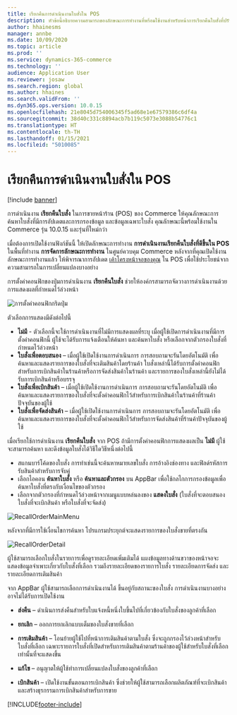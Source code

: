 ```yaml
---
title: เรียกคืนการดำเนินงานใบสั่งใน POS
description: หัวข้อนี้อธิบายความสามารถของลักษณะการทำงานที่พร้อมใช้งานสำหรับหน้าการเรียกคืนใบสั่งที่ปรับปรุงใน POS
author: hhainesms
manager: annbe
ms.date: 10/09/2020
ms.topic: article
ms.prod: ''
ms.service: dynamics-365-commerce
ms.technology: ''
audience: Application User
ms.reviewer: josaw
ms.search.region: global
ms.author: hhaines
ms.search.validFrom: ''
ms.dyn365.ops.version: 10.0.15
ms.openlocfilehash: 21e8045d754006345f5ad68e1e67579386c6df4a
ms.sourcegitcommit: 38d40c331c8894acb7b119c5073e3088b54776c1
ms.translationtype: HT
ms.contentlocale: th-TH
ms.lasthandoff: 01/15/2021
ms.locfileid: "5010085"
---
```

# <a name="recall-order-operation-in-pos"></a>เรียกคืนการดำเนินงานใบสั่งใน POS

[!include [banner](includes/banner.md)]

การดำเนินงาน **เรียกคืนใบสั่ง** ในการขายหน้าร้าน (POS) ของ Commerce ให้คุณลักษณะการค้นหาใบสั่งที่มีการอัปเดตและการกรองข้อมูล และข้อมูลเฉพาะใบสั่ง คุณลักษณะนี้พร้อมใช้งานใน Commerce รุ่น 10.0.15 และรุ่นที่ใหม่กว่า

เมื่อต้องการเปิดใช้งานฟังก์ชันนี้ ให้เปิดลักษณะการทำงาน **การดำเนินงานเรียกคืนใบสั่งที่ดีขึ้นใน POS** ในพื้นที่ทำงาน **การจัดการลักษณะการทำงาน** ในศูนย์ควบคุม Commerce หลังจากที่คุณเปิดใช้งานลักษณะการทำงานแล้ว ให้พิจารณาการอัปเดต [เค้าโครงหน้าจอของคุณ](pos-screen-layouts.md) ใน POS เพื่อใช้ประโยชน์จากความสามารถในการเปลี่ยนแปลงบางอย่าง

การตั้งค่าคอนฟิกของปุ่มการดำเนินงาน **เรียกคืนใบสั่ง** ช่วยให้องค์กรสามารถจัดวางการดำเนินงานด้วยการแสดงผลที่กำหนดไว้ล่วงหน้า

![การตั้งค่าคอนฟิกกริดปุ่ม](media/recallorderbuttongrid.png)

ตัวเลือกการแสดงมีดังต่อไปนี้
- **ไม่มี** - ตัวเลือกนี้จะใช้การดำเนินงานที่ไม่มีการแสดงผลที่ระบุ เมื่อผู้ใช้เปิดการดำเนินงานที่มีการตั้งค่าคอนฟิกนี้ ผู้ใช้จะได้รับการแจ้งเตือนให้ค้นหา และค้นหาใบสั่ง หรือเลือกจากตัวกรองใบสั่งที่กำหนดไว้ล่วงหน้า
- **ใบสั่งเพื่อตอบสนอง** – เมื่อผู้ใช้เปิดใช้งานการดำเนินการ การสอบถามจะรันโดยอัตโนมัติ เพื่อค้นหาและแสดงรายการของใบสั่งที่จะเติมสินค้าโดยร้านค้า ใบสั่งเหล่านี้ได้รับการตั้งค่าคอนฟิกสำหรับการเบิกสินค้าในร้านค้าหรือการจัดส่งสินค้าในร้านค้า และรายการของใบสั่งเหล่านี้ยังไม่ได้รับการเบิกสินค้าหรือบรรจุ
- **ใบสั่งเพื่อเบิกสินค้า** – เมื่อผู้ใช้เปิดใช้งานการดำเนินการ การสอบถามจะรันโดยอัตโนมัติ เพื่อค้นหาและแสดงรายการของใบสั่งที่จะตั้งค่าคอนฟิกไว้สำหรับการเบิกสินค้าในร้านค้าที่ร้านค้าปัจจุบันของผู้ใช้
- **ใบสั่งเพื่อจัดส่งสินค้า** – เมื่อผู้ใช้เปิดใช้งานการดำเนินการ การสอบถามจะรันโดยอัตโนมัติ เพื่อค้นหาและแสดงรายการของใบสั่งที่จะตั้งค่าคอนฟิกไว้สำหรับการจัดส่งสินค้าที่ร้านค้าปัจจุบันของผู้ใช้

เมื่อเรียกใช้การดำเนินงาน **เรียกคืนใบสั่ง** จาก POS ถ้ามีการตั้งค่าคอนฟิกการแสดงผลเป็น **ไม่มี** ผู้ใช้จะสามารถค้นหา และดึงข้อมูลใบสั่งได้วิธีใดวิธีหนึ่งต่อไปนี้
- สแกนบาร์โค้ดของใบสั่ง การทำเช่นนี้จะค้นหาหมายเลขใบสั่ง การอ้างอิงช่องทาง และฟิลด์รหัสการรับสินค้าสำหรับการจับคู่
- เลือกไอคอน **ค้นหาใบสั่ง** หรือ **ค้นหาและตัวกรอง** บน AppBar เพื่อใช้กลไกการกรองข้อมูลเพื่อค้นหาใบสั่งที่ตรงกับเงื่อนไขของตัวกรอง
- เลือกจากตัวกรองที่กำหนดไว้ล่วงหน้าจากเมนูแบบหล่นลงของ **แสดงใบสั่ง** (ใบสั่งที่จะตอบสนอง ใบสั่งที่จะเบิกสินค้า หรือใบสั่งที่จะจัดส่ง)

![RecallOrderMainMenu](media/recallordermain.png)

หลังจากที่มีการใช้เงื่อนไขการค้นหา โปรแกรมประยุกต์จะแสดงรายการของใบสั่งขายที่ตรงกัน

![RecallOrderDetail](media/orderrecalldetail.png)

ผู้ใช้สามารถเลือกใบสั่งในรายการเพื่อดูรายละเอียดเพิ่มเติมได้ แผงข้อมูลทางด้านขวาของหน้าจอจะแสดงข้อมูลจำเพาะเกี่ยวกับใบสั่งที่เลือก รวมถึงรายละเอียดของรายการใบสั่ง รายละเอียดการจัดส่ง และรายละเอียดการเติมสินค้า

จาก AppBar ผู้ใช้สามารถเลือกการดำเนินงานได้ ขึ้นอยู่กับสถานะของใบสั่ง การดำเนินงานบางอย่างอาจไม่ได้รับการเปิดใช้งาน

- **ส่งคืน** – ดำเนินการส่งคืนสำหรับใบแจ้งหนี้หนึ่งใบขึ้นไปที่เกี่ยวข้องกับใบสั่งของลูกค้าที่เลือก

- **ยกเลิก** – ออกการยกเลิกแบบเต็มของใบสั่งขายที่เลือก

- **การเติมสินค้า** – โอนย้ายผู้ใช้ไปที่หน้าการเติมสินค้าตามใบสั่ง ซึ่งจะถูกกรองไว้ล่วงหน้าสำหรับใบสั่งที่เลือก เฉพาะรายการใบสั่งที่เปิดสำหรับการเติมสินค้าตามร้านค้าของผู้ใช้สำหรับใบสั่งที่เลือกเท่านั้นที่จะแสดงขึ้น

- **แก้ไข** – อนุญาตให้ผู้ใช้ทำการเปลี่ยนแปลงใบสั่งของลูกค้าที่เลือก

- **เบิกสินค้า** – เปิดใช้งานขั้นตอนการเบิกสินค้า ซึ่งช่วยให้ผู้ใช้สามารถเลือกผลิตภัณฑ์ที่จะเบิกสินค้า และสร้างธุรกรรมการเบิกสินค้าสำหรับการขาย


[!INCLUDE[footer-include](../includes/footer-banner.md)]